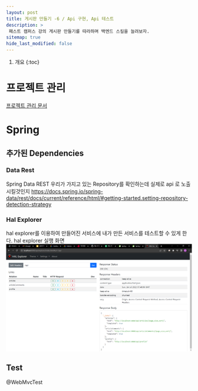 ```yaml
---
layout: post
title: 게시판 만들기 -6 / Api 구현, Api 테스트
description: >
 패스트 캠퍼스 강의 게시판 만들기를 따라하며 백엔드 스킬을 늘려보자.
sitemap: true
hide_last_modified: false
---
```


1. 개요
{:toc}

# 프로젝트 관리
[프로젝트 관리 문서](https://docs.google.com/spreadsheets/d/1xxuP3eXVIsYP-Pe4pwDcvYthXhtYNUvVXXgRPU3XWqw/edit?usp=sharing)

# Spring
## 추가된 Dependencies
### Data Rest
Spring Data REST
우리가 가지고 있는 Repository를 확인하는데 실제로 api 로 노출 시킬것인지
https://docs.spring.io/spring-data/rest/docs/current/reference/html/#getting-started.setting-repository-detection-strategy
### Hal Explorer
hal explorer를 이용하여 만들어진 서비스에 내가 만든 서비스를 테스트할 수 있게 한다.
hal explorer 실행 화면
![img_1.png](img_1.png)


## Test

@WebMvcTest